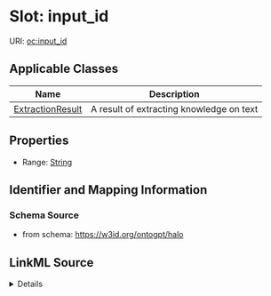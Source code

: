 # Slot: input_id

URI: [oc:input_id](http://w3id.org/ontogpt/ontology-class-templateinput_id)



<!-- no inheritance hierarchy -->




## Applicable Classes

| Name | Description |
| --- | --- |
[ExtractionResult](ExtractionResult.md) | A result of extracting knowledge on text






## Properties

* Range: [String](String.md)







## Identifier and Mapping Information







### Schema Source


* from schema: https://w3id.org/ontogpt/halo




## LinkML Source

<details>
```yaml
name: input_id
from_schema: https://w3id.org/ontogpt/halo
rank: 1000
alias: input_id
owner: ExtractionResult
domain_of:
- ExtractionResult
range: string

```
</details>